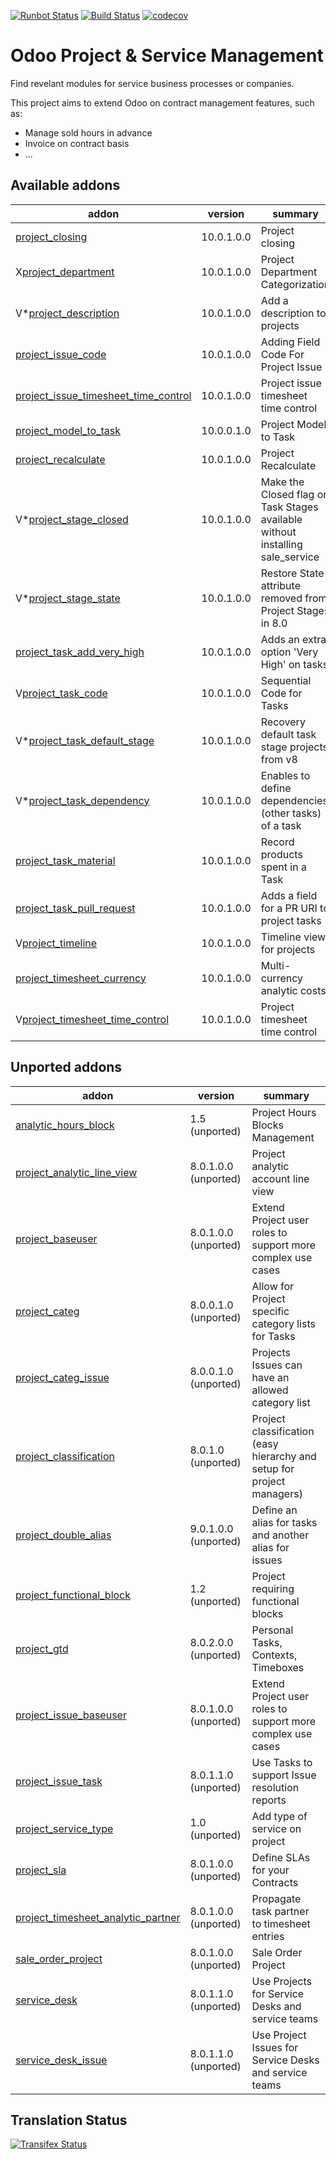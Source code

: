 [![Runbot Status](https://runbot.odoo-community.org/runbot/badge/flat/140/10.0.svg)](https://runbot.odoo-community.org/runbot/repo/github-com-oca-project-140)
[![Build Status](https://travis-ci.org/OCA/project.svg?branch=10.0)](https://travis-ci.org/OCA/project)
[![codecov](https://codecov.io/gh/OCA/project/branch/10.0/graph/badge.svg)](https://codecov.io/gh/OCA/project)

Odoo Project & Service Management
=================================

Find revelant modules for service business processes or companies.

This project aims to extend Odoo on contract management features, such as:

  * Manage sold hours in advance
  * Invoice on contract basis
  * ...

[//]: # (addons)

Available addons
----------------
addon | version | summary
--- | --- | ---
[project_closing](project_closing/) | 10.0.1.0.0 | Project closing
X[project_department](project_department/) | 10.0.1.0.0 | Project Department Categorization
V*[project_description](project_description/) | 10.0.1.0.0 | Add a description to projects
[project_issue_code](project_issue_code/) | 10.0.1.0.0 | Adding Field Code For Project Issue
[project_issue_timesheet_time_control](project_issue_timesheet_time_control/) | 10.0.1.0.0 | Project issue timesheet time control
[project_model_to_task](project_model_to_task/) | 10.0.0.1.0 | Project Model to Task
[project_recalculate](project_recalculate/) | 10.0.1.0.0 | Project Recalculate
V*[project_stage_closed](project_stage_closed/) | 10.0.1.0.0 | Make the Closed flag on Task Stages available without installing sale_service
V*[project_stage_state](project_stage_state/) | 10.0.1.0.0 | Restore State attribute removed from Project Stages in 8.0
[project_task_add_very_high](project_task_add_very_high/) | 10.0.1.0.0 | Adds an extra option 'Very High' on tasks
V[project_task_code](project_task_code/) | 10.0.1.0.0 | Sequential Code for Tasks
V*[project_task_default_stage](project_task_default_stage/) | 10.0.1.0.0 | Recovery default task stage projects from v8
V*[project_task_dependency](project_task_dependency/) | 10.0.1.0.0 | Enables to define dependencies (other tasks) of a task
[project_task_material](project_task_material/) | 10.0.1.0.0 | Record products spent in a Task
[project_task_pull_request](project_task_pull_request/) | 10.0.1.0.0 | Adds a field for a PR URI to project tasks
V[project_timeline](project_timeline/) | 10.0.1.0.0 | Timeline view for projects
[project_timesheet_currency](project_timesheet_currency/) | 10.0.1.0.0 | Multi-currency analytic costs
V[project_timesheet_time_control](project_timesheet_time_control/) | 10.0.1.0.0 | Project timesheet time control


Unported addons
---------------
addon | version | summary
--- | --- | ---
[analytic_hours_block](analytic_hours_block/) | 1.5 (unported) | Project Hours Blocks Management
[project_analytic_line_view](project_analytic_line_view/) | 8.0.1.0.0 (unported) | Project analytic account line view
[project_baseuser](project_baseuser/) | 8.0.1.0.0 (unported) | Extend Project user roles to support more complex use cases
[project_categ](project_categ/) | 8.0.0.1.0 (unported) | Allow for Project specific category lists for Tasks
[project_categ_issue](project_categ_issue/) | 8.0.0.1.0 (unported) | Projects Issues can have an allowed category list
[project_classification](project_classification/) | 8.0.1.0 (unported) | Project classification (easy hierarchy and setup for project managers)
[project_double_alias](project_double_alias/) | 9.0.1.0.0 (unported) | Define an alias for tasks and another alias for issues
[project_functional_block](project_functional_block/) | 1.2 (unported) | Project requiring functional blocks
[project_gtd](project_gtd/) | 8.0.2.0.0 (unported) | Personal Tasks, Contexts, Timeboxes
[project_issue_baseuser](project_issue_baseuser/) | 8.0.1.0.0 (unported) | Extend Project user roles to support more complex use cases
[project_issue_task](project_issue_task/) | 8.0.1.1.0 (unported) | Use Tasks to support Issue resolution reports
[project_service_type](project_service_type/) | 1.0 (unported) | Add type of service on project
[project_sla](project_sla/) | 8.0.1.0.0 (unported) | Define SLAs for your Contracts
[project_timesheet_analytic_partner](project_timesheet_analytic_partner/) | 8.0.1.0.0 (unported) | Propagate task partner to timesheet entries
[sale_order_project](sale_order_project/) | 8.0.1.0.0 (unported) | Sale Order Project
[service_desk](service_desk/) | 8.0.1.1.0 (unported) | Use Projects for Service Desks and service teams
[service_desk_issue](service_desk_issue/) | 8.0.1.1.0 (unported) | Use Project Issues for Service Desks and service teams

[//]: # (end addons)

Translation Status
------------------
[![Transifex Status](https://www.transifex.com/projects/p/OCA-project-10-0/chart/image_png)](https://www.transifex.com/projects/p/OCA-project-10-0)
